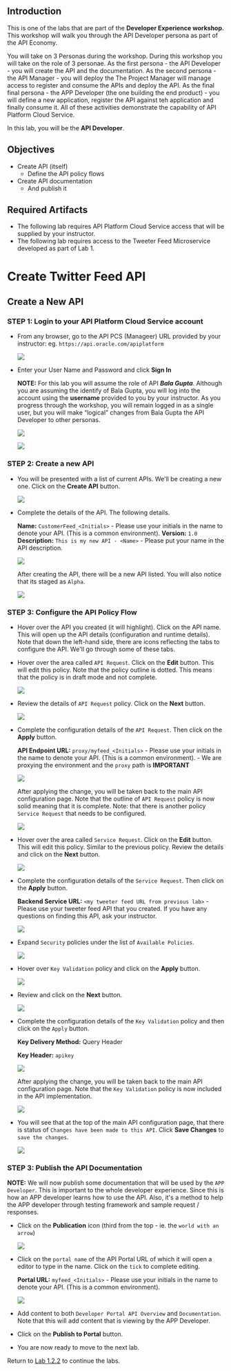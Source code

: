 ## Introduction

This is one of the labs that are part of the **Developer Experience workshop.** This workshop will walk you through the API Developer persona as part of the API Economy.

You will take on 3 Personas during the workshop. During this workshop you will take on the role of 3 personae. As the first persona - the API Developer - you will create the API and the documentation.  As the second persona - the API Manager - you will deploy the The Project Manager will manage access to register and consume the APIs and deploy the API. As the final final persona - the APP Developer (the one building the end product) - you will define a new application, register the API against teh application and finally consume it. All of these activities demonstrate the capability of API Platform Cloud Service.

In this lab, you will be the **API Developer**.

## Objectives

- Create API (itself)
    - Define the API policy flows
- Create API documentation
    - And publish it

## Required Artifacts
- The following lab requires API Platform Cloud Service access that will be supplied by your instructor.
- The following lab requires access to the Tweeter Feed Microservice developed as part of Lab 1.

# Create Twitter Feed API

## Create a New API

### **STEP 1**: Login to your API Platform Cloud Service account

- From any browser, go to the API PCS (Manageer) URL provided by your instructor:
    eg. `https://api.oracle.com/apiplatform`

    ![](images/api-login-001.png)

- Enter your User Name and Password and click **Sign In**

  **NOTE:** For this lab you will assume the role of API ***Bala Gupta***. Although you are assuming the identify of Bala Gupta, you will log into the account using the **username** provided to you by your instructor. As you progress through the workshop, you will remain logged in as a single user, but you will make “logical” changes from Bala Gupta the API Developer to other personas.

    ![](images/bala.png)

    ![](images/api-login-002.png)
	
### **STEP 2**: Create a new API

- You will be presented with a list of current APIs. We'll be creating a new one. Click on the **Create API** button.

    ![](images/api-create_api-001.png)

- Complete the details of the API. The following details.

	**Name:** `CustomerFeed_<Initials>`
		- Please use your initials in the name to denote your API. (This is a common environment).
	**Version:** `1.0`
	**Description:** `This is my new API - <Name>`
		- Please put your name in the API description.

    ![](images/api-create_api-002.png)
	
	After creating the API, there will be a new API listed. You will also notice that its staged as `Alpha`.

    ![](images/api-create_api-003.png)
	
### **STEP 3**: Configure the API Policy Flow

- Hover over the API you created (it will highlight). Click on the API name. This will open up the API details (configuration and runtime details). Note that down the left-hand side, there are icons reflecting the tabs to configure the API. We'll go through some of these tabs.

- Hover over the area called `API Request`. Click on the **Edit** button. This will edit this policy. Note that the policy outline is dotted. This means that the policy is in draft mode and not complete.

    ![](images/api-create_api-004.png)

- Review the details of `API Request` policy. Click on the **Next** button.

    ![](images/api-create_api-005.png)

- Complete the configuration details of the `API Request`. Then click on the **Apply** button.

	**API Endpoint URL:** `proxy/myfeed_<Initials>`
		- Please use your initials in the name to denote your API. (This is a common environment).
		- We are proxying the environment and the `proxy` path is **IMPORTANT**

	![](images/api-create_api-006.png)

	After applying the change, you will be taken back to the main API configuration page. Note that the outline of `API Request` policy is now solid meaning that it is complete. Note: that there is another policy `Service Request` that needs to be configured.

	![](images/api-create_api-007.png)

- Hover over the area called `Service Request`. Click on the **Edit** button. This will edit this policy. Similar to the previous policy. Review the details and click on the **Next** button.

	![](images/api-create_api-008.png)

- Complete the configuration details of the `Service Request`. Then click on the **Apply** button.

	**Backend Service URL:** `<my tweeter feed URL from previous lab>`
		- Please use your tweeter feed API that you created. If you have any questions on finding this API, ask your instructor.

	![](images/api-create_api-009.png)

- Expand `Security` policies under the list of `Available Policies`.

	![](images/api-create_api-020.png)

- Hover over `Key Validation` policy and click on the **Apply** button.

	![](images/api-create_api-021.png)

- Review and click on the **Next** button.

	![](images/api-create_api-022.png)

- Complete the configuration details of the `Key Validation` policy and then click on the `Apply` button.

	**Key Delivery Method:** Query Header

	**Key Header:** `apikey`

	![](images/api-create_api-023.png)
	
	After applying the change, you will be taken back to the main API configuration page. Note that the `Key Validation` policy is now included in the API implementation.
	
	![](images/api-create_api-024.png)	
	
- You will see that at the top of the main API configuration page, that there is status of `Changes have been made to this API`. Click **Save Changes** to `save the changes`.

	![](images/api-create_api-010.png)

### **STEP 3**: Publish the API Documentation

  **NOTE:** We will now publish some documentation that will be used by the `APP Developer`. This is important to the whole developer experience. Since this is how an APP developer learns how to use the API. Also, it's a method to help the APP developer through testing framework and sample request / responses.

- Click on the **Publication** icon (third from the top - ie. the `world with an arrow`)

	![](images/api-create_api-011.png)

- Click on the `portal name` of the API Portal URL of which it will open a editor to type in the name. Click on the `tick` to complete editing.

	**Portal URL:** `myfeed_<Initials>`
		- Please use your initials in the name to denote your API. (This is a common environment).

	![](images/api-create_api-012.png)

- Add content to both `Developer Portal API Overview` and `Documentation`. Note that this will add content that is viewing by the APP Developer.

- Click on the **Publish to Portal** button.

- You are now ready to move to the next lab.

Return to [Lab 1.2.2](APIManage.md) to continue the labs.